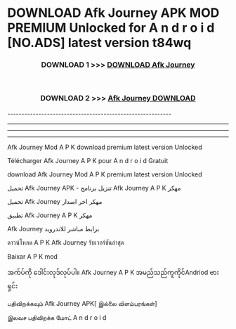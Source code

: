 # DOWNLOAD Afk Journey  APK MOD PREMIUM Unlocked for A n d r o i d [NO.ADS] latest version t84wq 



<div align="center">

<h3>DOWNLOAD 1 >>> <a href="https://getmod2.web.app/?judul=Afk Journey ">DOWNLOAD Afk Journey </a></h3><br>

<h3>DOWNLOAD 2 >>> <a href="https://getmod2.web.app/?judul=Afk Journey ">Afk Journey  DOWNLOAD </a></h3>

</div>
----------------------------------------------------------

----------------------------------------------------------

----------------------------------------------------------

----------------------------------------------------------

Afk Journey  Mod A P K download premium latest version Unlocked

Télécharger Afk Journey  A P K pour A n d r o i d Gratuit

download Afk Journey  Mod A P K premium latest version Unlocked

تحميل Afk Journey  APK - تنزيل برنامج Afk Journey  A P K مهكر

تحميل Afk Journey  مهكر اخر اصدار

تطبيق Afk Journey  A P K مهكر

Afk Journey  برابط مباشر للاندرويد

ดาวน์โหลด A P K Afk Journey  รับเวอร์ชันล่าสุด

Baixar A P K mod

အက်ပ်ကို ဒေါင်းလုဒ်လုပ်ပါ။ Afk Journey  A P K အမည်သည်ကူကိုင်Andriod ဗားရှင်း

பதிவிறக்கவும் Afk Journey  APK[ இல்லை விளம்பரங்கள்] 
 
இலவச பதிவிறக்க மோட் A n d r o i d



